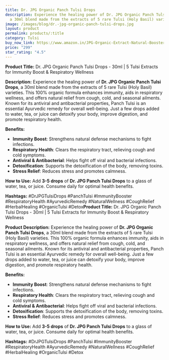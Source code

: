 ```yaml
---
title: Dr. JPG Organic Panch Tulsi Drops
description: Experience the healing power of Dr. JPG Organic Panch Tulsi Drops,
  a 30ml blend made from the extracts of 5 rare Tulsi (Holy Basil) varieties.
image: /images/blog/dr.-jpg-organic-panch-tulsi-drops.jpg
layout: product
permalink: products/:title
category: Tulsi
buy_now_link: https://www.amazon.in/JPG-Organic-Extract-Natural-Booster/dp/B0DB25BBHF/ref=sr_1_55?crid=1WSOVR85O2K5K&tag=ayushmonk-21
price: "299"
star_rating: "4.5"
---
```

**Product Title:** Dr. JPG Organic Panch Tulsi Drops - 30ml | 5 Tulsi Extracts for Immunity Boost & Respiratory Wellness

**Description:**
Experience the healing power of **Dr. JPG Organic Panch Tulsi Drops**, a 30ml blend made from the extracts of 5 rare Tulsi (Holy Basil) varieties. This 100% organic formula enhances immunity, aids in respiratory wellness, and offers natural relief from cough, cold, and seasonal ailments. Known for its antiviral and antibacterial properties, Panch Tulsi is an essential Ayurvedic remedy for overall well-being. Just a few drops added to water, tea, or juice can detoxify your body, improve digestion, and promote respiratory health.

**Benefits:**
- **Immunity Boost**: Strengthens natural defense mechanisms to fight infections.
- **Respiratory Health**: Clears the respiratory tract, relieving cough and cold symptoms.
- **Antiviral & Antibacterial**: Helps fight off viral and bacterial infections.
- **Detoxification**: Supports the detoxification of the body, removing toxins.
- **Stress Relief**: Reduces stress and promotes calmness.

**How to Use:**
Add **3-5 drops** of **Dr. JPG Panch Tulsi Drops** to a glass of water, tea, or juice. Consume daily for optimal health benefits.

**Hashtags:**
#DrJPGTulsiDrops #PanchTulsi #ImmunityBooster #RespiratoryHealth #AyurvedicRemedy #NaturalWellness #CoughRelief #HerbalHealing #OrganicTulsi #Detox**Product Title:** Dr. JPG Organic Panch Tulsi Drops - 30ml | 5 Tulsi Extracts for Immunity Boost & Respiratory Wellness

**Product Description:**
Experience the healing power of **Dr. JPG Organic Panch Tulsi Drops**, a 30ml blend made from the extracts of 5 rare Tulsi (Holy Basil) varieties. This 100% organic formula enhances immunity, aids in respiratory wellness, and offers natural relief from cough, cold, and seasonal ailments. Known for its antiviral and antibacterial properties, Panch Tulsi is an essential Ayurvedic remedy for overall well-being. Just a few drops added to water, tea, or juice can detoxify your body, improve digestion, and promote respiratory health.

**Benefits:**
- **Immunity Boost**: Strengthens natural defense mechanisms to fight infections.
- **Respiratory Health**: Clears the respiratory tract, relieving cough and cold symptoms.
- **Antiviral & Antibacterial**: Helps fight off viral and bacterial infections.
- **Detoxification**: Supports the detoxification of the body, removing toxins.
- **Stress Relief**: Reduces stress and promotes calmness.

**How to Use:**
Add **3-5 drops** of **Dr. JPG Panch Tulsi Drops** to a glass of water, tea, or juice. Consume daily for optimal health benefits.

**Hashtags:**
#DrJPGTulsiDrops #PanchTulsi #ImmunityBooster #RespiratoryHealth #AyurvedicRemedy #NaturalWellness #CoughRelief #HerbalHealing #OrganicTulsi #Detox
